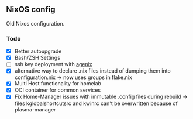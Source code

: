## NixOS config

Old Nixos configuration.


### Todo

- [X] Better autoupgrade
- [X] Bash/ZSH Settings
- [ ] ssh key deployment with [agenix](https://github.com/ryantm/agenix)
- [x] alternative way to declare .nix files instead of dumping them into configuration.nix -> now uses groups in flake.nix
- [x] Multi Host functionality for homelab
- [X] OCI container for common services
- [X] Fix Home-Manager issues with immutable .config files during rebuild -> files kglobalshortcutsrc and kwinrc can't be overwritten because of plasma-manager
